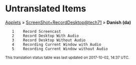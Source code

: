 # Untranslated Items
[Applets](../../../README.md) &#187; [ScreenShot+RecordDesktop@tech71](../README.md) &#187; **Danish (da)**

       1	Record Screencast
       2	Record Desktop With Audio
       3	Record Desktop Without Audio
       4	Recording Current Window with Audio
       5	Recording Current Window without Audio

<sup>This translation status table was last updated on 2017-10-02, 14:37 UTC.</sup>
